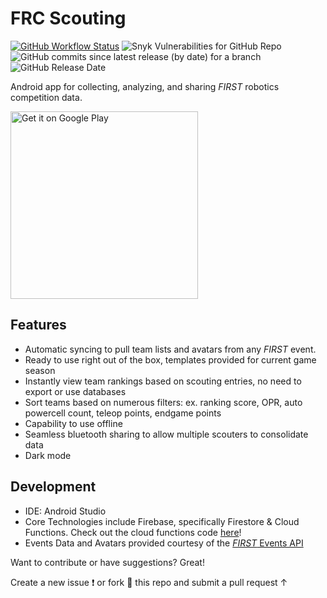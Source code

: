 # FRC Scouting

<a href="https://github.com/aamijar/team2059-scouting-android/actions"><img alt="GitHub Workflow Status" src="https://img.shields.io/github/actions/workflow/status/aamijar/team2059-scouting-android/android_build.yml?logo=gradle"></a>
<img alt="Snyk Vulnerabilities for GitHub Repo" src="https://img.shields.io/snyk/vulnerabilities/github/aamijar/team2059-scouting-android?logo=snyk">
<img alt="GitHub commits since latest release (by date) for a branch" src="https://img.shields.io/github/commits-since/aamijar/team2059-scouting-android/latest?logo=github">
<img alt="GitHub Release Date" src="https://img.shields.io/github/release-date/aamijar/team2059-scouting-android?color=%23db1495&logo=android">

Android app for collecting, analyzing, and sharing *FIRST* robotics competition data.


<a href='https://play.google.com/store/apps/details?id=org.team2059.scouting&pcampaignid=pcampaignidMKT-Other-global-all-co-prtnr-py-PartBadge-Mar2515-1'><img alt='Get it on Google Play' src='https://play.google.com/intl/en_us/badges/static/images/badges/en_badge_web_generic.png' width=300px/></a>


## Features

* Automatic syncing to pull team lists and avatars from any *FIRST* event.
* Ready to use right out of the box, templates provided for current game season
* Instantly view team rankings based on scouting entries, no need to export or use databases
* Sort teams based on numerous filters: ex. ranking score, OPR, auto powercell count, teleop points, endgame points
* Capability to use offline
* Seamless bluetooth sharing to allow multiple scouters to consolidate data
* Dark mode

## Development

* IDE: Android Studio
* Core Technologies include Firebase, specifically Firestore & Cloud Functions. Check out the cloud functions code [here](https://github.com/aamijar/team2059-scouting-firebase)! 
* Events Data and Avatars provided courtesy of the [*FIRST* Events API](https://frc-events.firstinspires.org/services/API)






Want to contribute or have suggestions? Great!

Create a new issue ❗️ or fork 🍴 this repo and submit a pull request ↑



